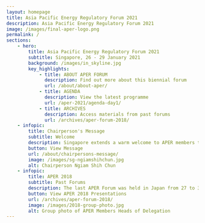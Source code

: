 ```yaml
---
layout: homepage
title: Asia Pacific Energy Regulatory Forum 2021
description: Asia Pacific Energy Regulatory Forum 2021
image: /images/final-aper-logo.png
permalink: /
sections:
    - hero:
        title: Asia Pacific Energy Regulatory Forum 2021
        subtitle: Singapore, 26 - 29 January 2021
        background: /images/in_skyline.jpg
        key_highlights:
            - title: ABOUT APER FORUM
              description: Find out more about this biennial forum
              url: /about/about-aper/
            - title: AGENDA
              description: View the latest programme
              url: /aper-2021/agenda-day1/
            - title: ARCHIVES
              description: Access materials from past forums
              url: /archives/aper-forum-2018/
    - infopic:
        title: Chairperson's Message
        subtitle: Welcome
        description: Singapore extends a warm welcome to APER members to APER Forum 2021, to be held from 26 to 29 January 2021.
        button: View Message
        url: /about/chairpersons-message/
        image: /images/sg-ngiamshihchun.jpg
        alt: Chairperson Ngiam Shih Chun
    - infopic:
        title: APER 2018
        subtitle: Past Forums
        description: The last APER Forum was held in Japan from 27 to 30 November 2018. APER Members discussed the future of electricity networks with disruptive technologies, how regulators can ensure competitive and investable energy markets, and emerging issues for market surveillance and regulation.
        button: View APER 2018 Presentations
        url: /archives/aper-forum-2018/
        image: /images/2018-group-photo.jpg
        alt: Group photo of APER Members Heads of Delegation
---
```

